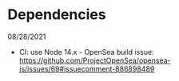 # Dependencies

08/28/2021
- CI: use Node 14.x - OpenSea build issue: https://github.com/ProjectOpenSea/opensea-js/issues/69#issuecomment-886898489
